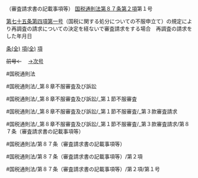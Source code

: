 （審査請求書の記載事項等）
[国税通則法第８７条第２項](国税通則法＿＿＿＿＿第８７条第２項)第１号

[第七十五条第四項第一号](国税通則法＿＿＿＿＿第７５条第４項第１号)（国税に関する処分についての不服申立て）の規定により再調査の請求についての決定を経ないで審査請求をする場合　再調査の請求をした年月日

[条(全)](国税通則法＿＿＿＿＿第８７条_.md)    [項(全)](国税通則法＿＿＿＿＿第８７条第２項_.md)    [項](国税通則法＿＿＿＿＿第８７条第２項.md)

~~前号←~~　  [→次号](国税通則法＿＿＿＿＿第８７条第２項第２号.md)

#国税通則法

#国税通則法/_第８章不服審査及び訴訟

#国税通則法/_第８章不服審査及び訴訟/_第１節不服審査

#国税通則法/_第８章不服審査及び訴訟/_第１節不服審査/_第３款審査請求

#国税通則法/_第８章不服審査及び訴訟/_第１節不服審査/_第３款審査請求/第８７条（審査請求書の記載事項等）

#国税通則法/第８７条（審査請求書の記載事項等）

#国税通則法/第８７条（審査請求書の記載事項等）/第２項

#国税通則法/第８７条（審査請求書の記載事項等）/第２項/第１号

